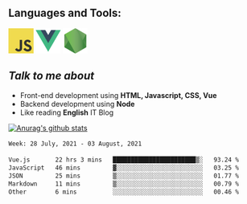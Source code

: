 ## **Languages and Tools:**      
<code><img height="50" src="https://raw.githubusercontent.com/github/explore/80688e429a7d4ef2fca1e82350fe8e3517d3494d/topics/javascript/javascript.png"></code>
<code><img height="50"  src="https://raw.githubusercontent.com/github/explore/80688e429a7d4ef2fca1e82350fe8e3517d3494d/topics/vue/vue.png"></code>
<code><img height="50"  src="https://raw.githubusercontent.com/github/explore/80688e429a7d4ef2fca1e82350fe8e3517d3494d/topics/nodejs/nodejs.png"></code>

## *Talk to me about*
- Front-end development using **HTML, Javascript, CSS, Vue**
- Backend development using **Node**
- Like reading **English** IT Blog    

[![Anurag's github stats](https://github-readme-stats.vercel.app/api?username=qdi5)](https://github.com/anuraghazra/github-readme-stats)    

<!--START_SECTION:waka-->
```text
Week: 28 July, 2021 - 03 August, 2021

Vue.js       22 hrs 3 mins   ███████████████████████▒░   93.24 % 
JavaScript   46 mins         ▓░░░░░░░░░░░░░░░░░░░░░░░░   03.25 % 
JSON         25 mins         ▒░░░░░░░░░░░░░░░░░░░░░░░░   01.77 % 
Markdown     11 mins         ▒░░░░░░░░░░░░░░░░░░░░░░░░   00.79 % 
Other        6 mins          ░░░░░░░░░░░░░░░░░░░░░░░░░   00.46 % 
```
<!--END_SECTION:waka-->
